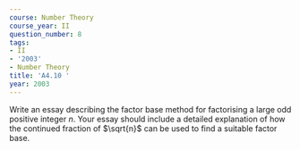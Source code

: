 ```yaml
---
course: Number Theory
course_year: II
question_number: 8
tags:
- II
- '2003'
- Number Theory
title: 'A4.10 '
year: 2003
---
```



Write an essay describing the factor base method for factorising a large odd positive integer $n$. Your essay should include a detailed explanation of how the continued fraction of $\sqrt{n}$ can be used to find a suitable factor base.